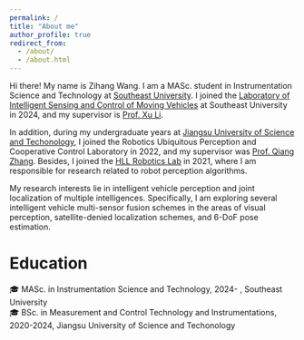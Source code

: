 ```yaml
---
permalink: /
title: "About me"
author_profile: true
redirect_from: 
  - /about/
  - /about.html
---
```


Hi there! My name is Zihang Wang. I am a MASc. student in Instrumentation Science and Technology at [Southeast University](https://www.seu.edu.cn/). I joined the [Laboratory of Intelligent Sensing and Control of Moving Vehicles](https://kjc.seu.edu.cn/jbyjy/31017/list.htm) at Southeast University in 2024, and my supervisor is [Prof. Xu Li](https://ins.seu.edu.cn/lx/list.htm).

In addition, during my undergraduate years at [Jiangsu University of Science and Techonology](https://www.just.edu.cn/), I joined the Robotics Ubiquitous Perception and Cooperative Control Laboratory in 2022, and my supervisor was [Prof. Qiang Zhang](https://mypage.just.edu.cn/dzxx/zq/list.htm). Besides, I joined the [HLL Robotics Lab](https://github.com/JUST-HLL-RoboMaster-Team) in 2021, where I am responsible for research related to robot perception algorithms.

My research interests lie in intelligent vehicle perception and joint localization of multiple intelligences. Specifically, I am exploring several intelligent vehicle multi-sensor fusion schemes in the areas of visual perception, satellite-denied localization schemes, and 6-DoF pose estimation.

Education
======
🎓 MASc. in Instrumentation Science and Technology, 2024- , Southeast University\
🎓 BSc. in Measurement and Control Technology and Instrumentations, 2020-2024, Jiangsu University of Science and Techonology
